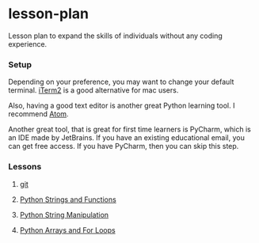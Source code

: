 # lesson-plan
Lesson plan to expand the skills of individuals without any coding experience.

### Setup

Depending on your preference, you may want to change your default terminal.
[iTerm2](https://www.iterm2.com/) is a good alternative for mac users.

Also, having a good text editor is another great Python learning tool.
I recommend [Atom](https://atom.io/).

Another great tool, that is great for first time learners is PyCharm, which is an IDE made by JetBrains. If you have an existing educational email, you can get free access. If you have PyCharm, then you can skip this step.

### Lessons

1. [git](https://github.com/sealneaward/lesson-plan/blob/master/lessons/git/README.md)

2. [Python Strings and Functions](https://github.com/sealneaward/lesson-plan/blob/master/lessons/strings-and-functions/README.md)

3. [Python String Manipulation](https://github.com/sealneaward/lesson-plan/blob/master/lessons/arrays-str-manipulation/README.md)

3. [Python Arrays and For Loops](https://github.com/sealneaward/lesson-plan/blob/master/lessons/arrays-for-loops/README.md)
